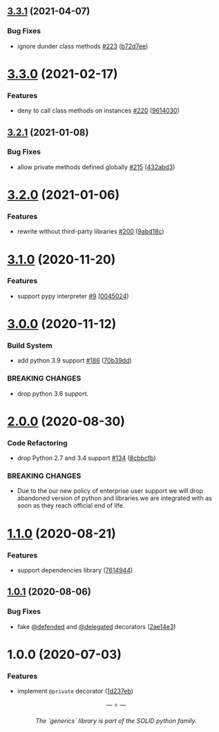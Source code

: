 ## [3.3.1](https://github.com/proofit404/generics/compare/3.3.0...3.3.1) (2021-04-07)

### Bug Fixes

- ignore dunder class methods
  [#223](https://github.com/proofit404/generics/issues/223)
  ([b72d7ee](https://github.com/proofit404/generics/commit/b72d7eed5d417be01474b67c1642e39db948322b))

# [3.3.0](https://github.com/proofit404/generics/compare/3.2.1...3.3.0) (2021-02-17)

### Features

- deny to call class methods on instances
  [#220](https://github.com/proofit404/generics/issues/220)
  ([9614030](https://github.com/proofit404/generics/commit/9614030e8f59b6e2bc2b72d851d2cdd522a8e173))

## [3.2.1](https://github.com/proofit404/generics/compare/3.2.0...3.2.1) (2021-01-08)

### Bug Fixes

- allow private methods defined globally
  [#215](https://github.com/proofit404/generics/issues/215)
  ([432abd3](https://github.com/proofit404/generics/commit/432abd3aa0eb0f2fe9e2617bf9ae5e5656a6182a))

# [3.2.0](https://github.com/proofit404/generics/compare/3.1.0...3.2.0) (2021-01-06)

### Features

- rewrite without third-party libraries
  [#200](https://github.com/proofit404/generics/issues/200)
  ([9abd18c](https://github.com/proofit404/generics/commit/9abd18c3f67a5c8ed2bd70475972a436611b8e4f))

# [3.1.0](https://github.com/proofit404/generics/compare/3.0.0...3.1.0) (2020-11-20)

### Features

- support pypy interpreter [#9](https://github.com/proofit404/generics/issues/9)
  ([0045024](https://github.com/proofit404/generics/commit/004502464a231e4f23bd8b21c6188f313a67db41))

# [3.0.0](https://github.com/proofit404/generics/compare/2.0.0...3.0.0) (2020-11-12)

### Build System

- add python 3.9 support
  [#186](https://github.com/proofit404/generics/issues/186)
  ([70b39dd](https://github.com/proofit404/generics/commit/70b39dd40a3b3c0b2be2e02122aef411c71bf6ae))

### BREAKING CHANGES

- drop python 3.6 support.

# [2.0.0](https://github.com/proofit404/generics/compare/1.1.0...2.0.0) (2020-08-30)

### Code Refactoring

- drop Python 2.7 and 3.4 support
  [#134](https://github.com/proofit404/generics/issues/134)
  ([8cbbcfb](https://github.com/proofit404/generics/commit/8cbbcfb42686ea2edaf3eed5e15731c2e9bd13e4))

### BREAKING CHANGES

- Due to the our new policy of enterprise user support we will drop abandoned
  version of python and libraries we are integrated with as soon as they reach
  official end of life.

# [1.1.0](https://github.com/proofit404/generics/compare/1.0.1...1.1.0) (2020-08-21)

### Features

- support dependencies library
  ([7614944](https://github.com/proofit404/generics/commit/76149446a236093e453a9633e766fc5985a57215))

## [1.0.1](https://github.com/proofit404/generics/compare/1.0.0...1.0.1) (2020-08-06)

### Bug Fixes

- fake [@defended](https://github.com/defended) and
  [@delegated](https://github.com/delegated) decorators
  ([2ae14e3](https://github.com/proofit404/generics/commit/2ae14e3e17ec908b8914dd09e5498b38176eae81))

# 1.0.0 (2020-07-03)

### Features

- implement `@private` decorator
  ([1d237eb](https://github.com/proofit404/generics/commit/1d237eb38066b722ceba8b4c4ebab6dcd66c13b6))

<p align="center">&mdash; ⭐️ &mdash;</p>
<p align="center"><i>The `generics` library is part of the SOLID python family.</i></p>
